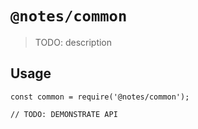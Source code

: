 # `@notes/common`

> TODO: description

## Usage

```
const common = require('@notes/common');

// TODO: DEMONSTRATE API
```

